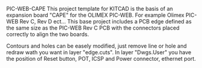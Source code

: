 PIC-WEB-CAPE
This project template for KITCAD is the basis of an expansion board 
"CAPE" for the OLIMEX PIC-WEB.
For example Olimex PIC-WEB Rev C, Rev D ect...
This base project includes a PCB edge defined as the same
size as the PIC-WEB Rev C PCB with the connectors placed
correctly to align the two boards.

Contours and holes can be easely modified, just remove line or hole
and redraw wath you want in layer "edge.cuts".
In layer "Dwgs.User" you have the position of Reset button,
POT, ICSP and Power connector, ethernet port.
